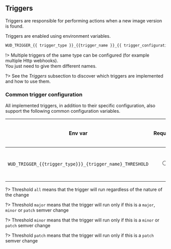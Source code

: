 ## Triggers

Triggers are responsible for performing actions when a new image version is found.
  
Triggers are enabled using environment variables.

```bash
WUD_TRIGGER_{{ trigger_type }}_{{trigger_name }}_{{ trigger_configuration_item }}=XXX
```

!> Multiple triggers of the same type can be configured (for example multiple Http webhooks).  
You just need to give them different names.

?> See the _Triggers_ subsection to discover which triggers are implemented and how to use them.

### Common trigger configuration
All implemented triggers, in addition to their specific configuration, also support the following common configuration variables.

| Env var                                                  | Required       | Description                               | Supported values                 | Default value when missing |
| -------------------------------------------------------- |:--------------:| ----------------------------------------- | -------------------------------- | -------------------------- |
| `WUD_TRIGGER_{{trigger_type}}}_{trigger_name}_THRESHOLD` | :white_circle: | The threshold to reach to run the trigger | `all`, `major`, `minor`, `patch` | `all`                      |

?> Threshold `all` means that the trigger will run regardless of the nature of the change

?> Threshold `major` means that the trigger will run only if this is a `major`, `minor` or `patch` semver change 

?> Threshold `minor` means that the trigger will run only if this is a `minor` or `patch` semver change

?> Threshold `patch` means that the trigger will run only if this is a `patch` semver change